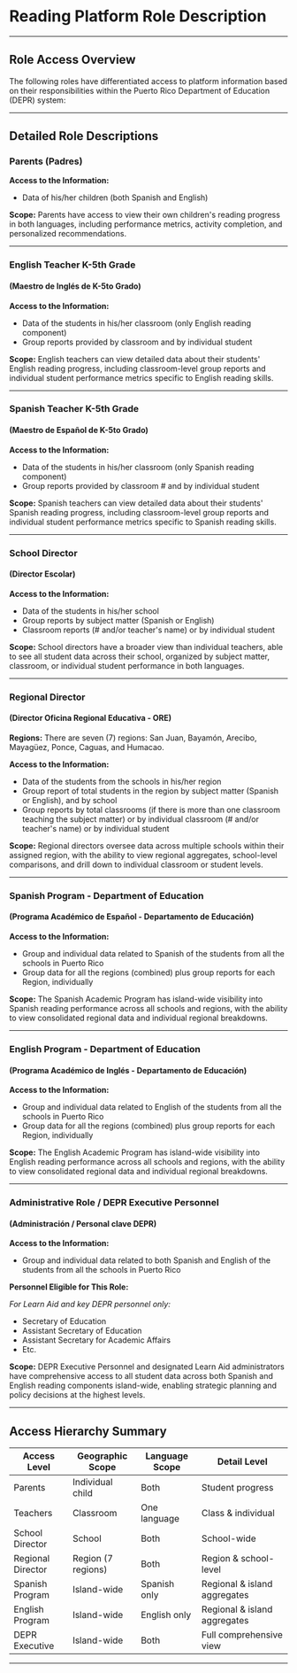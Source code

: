 # Reading Platform Role Description

---

## Role Access Overview

The following roles have differentiated access to platform information based on their responsibilities within the Puerto Rico Department of Education (DEPR) system:

---

## Detailed Role Descriptions

### Parents (Padres)

**Access to the Information:**

- Data of his/her children (both Spanish and English)

**Scope:**
Parents have access to view their own children's reading progress in both languages, including performance metrics, activity completion, and personalized recommendations.

---

### English Teacher K-5th Grade
#### (Maestro de Inglés de K-5to Grado)

**Access to the Information:**

- Data of the students in his/her classroom (only English reading component)
- Group reports provided by classroom and by individual student

**Scope:**
English teachers can view detailed data about their students' English reading progress, including classroom-level group reports and individual student performance metrics specific to English reading skills.

---

### Spanish Teacher K-5th Grade
#### (Maestro de Español de K-5to Grado)

**Access to the Information:**

- Data of the students in his/her classroom (only Spanish reading component)
- Group reports provided by classroom # and by individual student

**Scope:**
Spanish teachers can view detailed data about their students' Spanish reading progress, including classroom-level group reports and individual student performance metrics specific to Spanish reading skills.

---

### School Director
#### (Director Escolar)

**Access to the Information:**

- Data of the students in his/her school
- Group reports by subject matter (Spanish or English)
- Classroom reports (# and/or teacher's name) or by individual student

**Scope:**
School directors have a broader view than individual teachers, able to see all student data across their school, organized by subject matter, classroom, or individual student performance in both languages.

---

### Regional Director
#### (Director Oficina Regional Educativa - ORE)

**Regions:**
There are seven (7) regions: San Juan, Bayamón, Arecibo, Mayagüez, Ponce, Caguas, and Humacao.

**Access to the Information:**

- Data of the students from the schools in his/her region
- Group report of total students in the region by subject matter (Spanish or English), and by school
- Group reports by total classrooms (if there is more than one classroom teaching the subject matter) or by individual classroom (# and/or teacher's name) or by individual student

**Scope:**
Regional directors oversee data across multiple schools within their assigned region, with the ability to view regional aggregates, school-level comparisons, and drill down to individual classroom or student levels.

---

### Spanish Program - Department of Education
#### (Programa Académico de Español - Departamento de Educación)

**Access to the Information:**

- Group and individual data related to Spanish of the students from all the schools in Puerto Rico
- Group data for all the regions (combined) plus group reports for each Region, individually

**Scope:**
The Spanish Academic Program has island-wide visibility into Spanish reading performance across all schools and regions, with the ability to view consolidated regional data and individual regional breakdowns.

---

### English Program - Department of Education
#### (Programa Académico de Inglés - Departamento de Educación)

**Access to the Information:**

- Group and individual data related to English of the students from all the schools in Puerto Rico
- Group data for all the regions (combined) plus group reports for each Region, individually

**Scope:**
The English Academic Program has island-wide visibility into English reading performance across all schools and regions, with the ability to view consolidated regional data and individual regional breakdowns.

---

### Administrative Role / DEPR Executive Personnel
#### (Administración / Personal clave DEPR)

**Access to the Information:**

- Group and individual data related to both Spanish and English of the students from all the schools in Puerto Rico

**Personnel Eligible for This Role:**

*For Learn Aid and key DEPR personnel only:*
- Secretary of Education
- Assistant Secretary of Education
- Assistant Secretary for Academic Affairs
- Etc.

**Scope:**
DEPR Executive Personnel and designated Learn Aid administrators have comprehensive access to all student data across both Spanish and English reading components island-wide, enabling strategic planning and policy decisions at the highest levels.

---

## Access Hierarchy Summary

| Access Level | Geographic Scope | Language Scope | Detail Level |
|---|---|---|---|
| Parents | Individual child | Both | Student progress |
| Teachers | Classroom | One language | Class & individual |
| School Director | School | Both | School-wide |
| Regional Director | Region (7 regions) | Both | Region & school-level |
| Spanish Program | Island-wide | Spanish only | Regional & island aggregates |
| English Program | Island-wide | English only | Regional & island aggregates |
| DEPR Executive | Island-wide | Both | Full comprehensive view |

---
